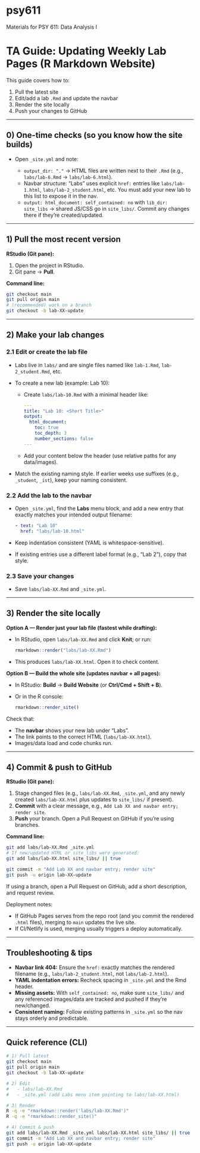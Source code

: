 # psy611
Materials for PSY 611: Data Analysis I

# TA Guide: Updating Weekly Lab Pages (R Markdown Website)

This guide covers how to:

1. Pull the latest site
2. Edit/add a lab `.Rmd` and update the navbar
3. Render the site locally
4. Push your changes to GitHub

---

## 0) One-time checks (so you know how the site builds)

* Open `_site.yml` and note:

  * `output_dir: "."` → HTML files are written next to their `.Rmd` (e.g., `labs/lab-6.Rmd` → `labs/lab-6.html`).
  * Navbar structure: “Labs” uses explicit `href:` entries like `labs/lab-1.html`, `labs/lab-2_student.html`, etc. You must add your new lab to this list to expose it in the nav.
  * `output: html_document: self_contained: no` with `lib_dir: site_libs` → shared JS/CSS go in `site_libs/`. Commit any changes there if they’re created/updated.

---

## 1) Pull the most recent version

**RStudio (Git pane):**

1. Open the project in RStudio.
2. Git pane → **Pull**.

**Command line:**

```bash
git checkout main
git pull origin main
# (recommended) work on a branch
git checkout -b lab-XX-update
```

---

## 2) Make your lab changes

### 2.1 Edit or create the lab file

* Labs live in `labs/` and are single files named like `lab-1.Rmd`, `lab-2_student.Rmd`, etc.
* To create a new lab (example: Lab 10):

  * Create `labs/lab-10.Rmd` with a minimal header like:

    ```yaml
    ---
    title: "Lab 10: <Short Title>"
    output:
      html_document:
        toc: true
        toc_depth: 3
        number_sections: false
    ---
    ```

  * Add your content below the header (use relative paths for any data/images).
* Match the existing naming style. If earlier weeks use suffixes (e.g., `_student`, `_ist`), keep your naming consistent.

### 2.2 Add the lab to the navbar

* Open `_site.yml`, find the **Labs** menu block, and add a new entry that exactly matches your intended output filename:

  ```yaml
  - text: "Lab 10"
    href: "labs/lab-10.html"
  ```

* Keep indentation consistent (YAML is whitespace-sensitive).

* If existing entries use a different label format (e.g., “Lab 2”), copy that style.

### 2.3 Save your changes

* Save `labs/lab-XX.Rmd` and `_site.yml`.

---

## 3) Render the site locally

**Option A — Render just your lab file (fastest while drafting):**

* In RStudio, open `labs/lab-XX.Rmd` and click **Knit**; or run:

  ```r
  rmarkdown::render("labs/lab-XX.Rmd")
  ```
* This produces `labs/lab-XX.html`. Open it to check content.

**Option B — Build the whole site (updates navbar + all pages):**

* In RStudio: **Build** → **Build Website** (or **Ctrl/Cmd + Shift + B**).
* Or in the R console:

  ```r
  rmarkdown::render_site()
  ```

Check that:

* The **navbar** shows your new lab under “Labs”.
* The link points to the correct HTML (`labs/lab-XX.html`).
* Images/data load and code chunks run.

---

## 4) Commit & push to GitHub

**RStudio (Git pane):**

1. Stage changed files (e.g., `labs/lab-XX.Rmd`, `_site.yml`, and any newly created `labs/lab-XX.html` plus updates to `site_libs/` if present).
2. **Commit** with a clear message, e.g., `Add Lab XX and navbar entry; render site`.
3. **Push** your branch. Open a Pull Request on GitHub if you’re using branches.

**Command line:**

```bash
git add labs/lab-XX.Rmd _site.yml
# If new/updated HTML or site_libs were generated:
git add labs/lab-XX.html site_libs/ || true

git commit -m "Add Lab XX and navbar entry; render site"
git push -u origin lab-XX-update
```

If using a branch, open a Pull Request on GitHub, add a short description, and request review.

Deployment notes:

* If GitHub Pages serves from the repo root (and you commit the rendered `.html` files), merging to `main` updates the live site.
* If CI/Netlify is used, merging usually triggers a deploy automatically.

---

## Troubleshooting & tips

* **Navbar link 404:** Ensure the `href:` exactly matches the rendered filename (e.g., `labs/lab-2_student.html`, not `labs/lab-2.html`).
* **YAML indentation errors:** Recheck spacing in `_site.yml` and the Rmd header.
* **Missing assets:** With `self_contained: no`, make sure `site_libs/` and any referenced images/data are tracked and pushed if they’re new/changed.
* **Consistent naming:** Follow existing patterns in `_site.yml` so the nav stays orderly and predictable.

---

## Quick reference (CLI)

```bash
# 1) Pull latest
git checkout main
git pull origin main
git checkout -b lab-XX-update

# 2) Edit
#   - labs/lab-XX.Rmd
#   - _site.yml (add Labs menu item pointing to labs/lab-XX.html)

# 3) Render
R -q -e "rmarkdown::render('labs/lab-XX.Rmd')"
R -q -e "rmarkdown::render_site()"

# 4) Commit & push
git add labs/lab-XX.Rmd _site.yml labs/lab-XX.html site_libs/ || true
git commit -m "Add Lab XX and navbar entry; render site"
git push -u origin lab-XX-update
```

